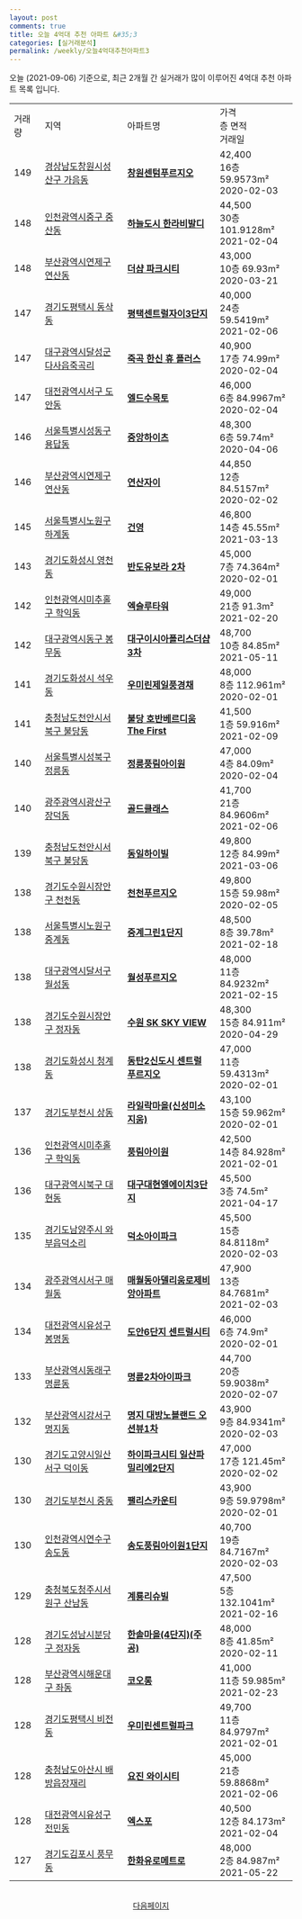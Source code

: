```yaml
---
layout: post
comments: true
title: 오늘 4억대 추천 아파트 &#35;3
categories: [실거래분석]
permalink: /weekly/오늘4억대추천아파트3
---
```


오늘 (2021-09-06) 기준으로, 최근 2개월 간 실거래가 많이 이루어진 4억대 추천 아파트 목록 입니다.

<table class="sortable">
  <tr>
    <td>거래량</td>
    <td>지역</td>
    <td>아파트명</td>
    <td>가격<br>층 면적<br>거래일</td>
  </tr>

  <tr class="item">
    <td>149</td>
    <td><a href="/apt/경상남도창원시성산구가음동">경상남도창원시성산구 가음동</a></td>
    <td style="font-weight: bold;"><a href="https://search.naver.com/search.naver?query=가음동 창원센텀푸르지오">창원센텀푸르지오</a></td>
    <td>42,400<br>16층  59.9573m²<br>2020-02-03</td>
  </tr>

  <tr class="item">
    <td>148</td>
    <td><a href="/apt/인천광역시중구중산동">인천광역시중구 중산동</a></td>
    <td style="font-weight: bold;"><a href="https://search.naver.com/search.naver?query=중산동 하늘도시 한라비발디">하늘도시 한라비발디</a></td>
    <td>44,500<br>30층  101.9128m²<br>2021-02-04</td>
  </tr>

  <tr class="item">
    <td>148</td>
    <td><a href="/apt/부산광역시연제구연산동">부산광역시연제구 연산동</a></td>
    <td style="font-weight: bold;"><a href="https://search.naver.com/search.naver?query=연산동 더샵 파크시티">더샵 파크시티</a></td>
    <td>43,000<br>10층  69.93m²<br>2020-03-21</td>
  </tr>

  <tr class="item">
    <td>147</td>
    <td><a href="/apt/경기도평택시동삭동">경기도평택시 동삭동</a></td>
    <td style="font-weight: bold;"><a href="https://search.naver.com/search.naver?query=동삭동 평택센트럴자이3단지">평택센트럴자이3단지</a></td>
    <td>40,000<br>24층  59.5419m²<br>2021-02-06</td>
  </tr>

  <tr class="item">
    <td>147</td>
    <td><a href="/apt/대구광역시달성군다사읍죽곡리">대구광역시달성군 다사읍죽곡리</a></td>
    <td style="font-weight: bold;"><a href="https://search.naver.com/search.naver?query=다사읍죽곡리 죽곡 한신 휴 플러스">죽곡 한신 휴 플러스</a></td>
    <td>40,900<br>17층  74.99m²<br>2020-02-04</td>
  </tr>

  <tr class="item">
    <td>147</td>
    <td><a href="/apt/대전광역시서구도안동">대전광역시서구 도안동</a></td>
    <td style="font-weight: bold;"><a href="https://search.naver.com/search.naver?query=도안동 엘드수목토">엘드수목토</a></td>
    <td>46,000<br>6층  84.9967m²<br>2020-02-04</td>
  </tr>

  <tr class="item">
    <td>146</td>
    <td><a href="/apt/서울특별시성동구용답동">서울특별시성동구 용답동</a></td>
    <td style="font-weight: bold;"><a href="https://search.naver.com/search.naver?query=용답동 중앙하이츠">중앙하이츠</a></td>
    <td>48,300<br>6층  59.74m²<br>2020-04-06</td>
  </tr>

  <tr class="item">
    <td>146</td>
    <td><a href="/apt/부산광역시연제구연산동">부산광역시연제구 연산동</a></td>
    <td style="font-weight: bold;"><a href="https://search.naver.com/search.naver?query=연산동 연산자이">연산자이</a></td>
    <td>44,850<br>12층  84.5157m²<br>2020-02-02</td>
  </tr>

  <tr class="item">
    <td>145</td>
    <td><a href="/apt/서울특별시노원구하계동">서울특별시노원구 하계동</a></td>
    <td style="font-weight: bold;"><a href="https://search.naver.com/search.naver?query=하계동 건영">건영</a></td>
    <td>46,800<br>14층  45.55m²<br>2021-03-13</td>
  </tr>

  <tr class="item">
    <td>143</td>
    <td><a href="/apt/경기도화성시영천동">경기도화성시 영천동</a></td>
    <td style="font-weight: bold;"><a href="https://search.naver.com/search.naver?query=영천동 반도유보라 2차">반도유보라 2차</a></td>
    <td>45,000<br>7층  74.364m²<br>2020-02-01</td>
  </tr>

  <tr class="item">
    <td>142</td>
    <td><a href="/apt/인천광역시미추홀구학익동">인천광역시미추홀구 학익동</a></td>
    <td style="font-weight: bold;"><a href="https://search.naver.com/search.naver?query=학익동 엑슬루타워">엑슬루타워</a></td>
    <td>49,000<br>21층  91.3m²<br>2021-02-20</td>
  </tr>

  <tr class="item">
    <td>142</td>
    <td><a href="/apt/대구광역시동구봉무동">대구광역시동구 봉무동</a></td>
    <td style="font-weight: bold;"><a href="https://search.naver.com/search.naver?query=봉무동 대구이시아폴리스더샵3차">대구이시아폴리스더샵3차</a></td>
    <td>48,700<br>10층  84.85m²<br>2021-05-11</td>
  </tr>

  <tr class="item">
    <td>141</td>
    <td><a href="/apt/경기도화성시석우동">경기도화성시 석우동</a></td>
    <td style="font-weight: bold;"><a href="https://search.naver.com/search.naver?query=석우동 우미린제일풍경채">우미린제일풍경채</a></td>
    <td>48,000<br>8층  112.961m²<br>2020-02-01</td>
  </tr>

  <tr class="item">
    <td>141</td>
    <td><a href="/apt/충청남도천안시서북구불당동">충청남도천안시서북구 불당동</a></td>
    <td style="font-weight: bold;"><a href="https://search.naver.com/search.naver?query=불당동 불당 호반베르디움 The First">불당 호반베르디움 The First</a></td>
    <td>41,500<br>1층  59.916m²<br>2021-02-09</td>
  </tr>

  <tr class="item">
    <td>140</td>
    <td><a href="/apt/서울특별시성북구정릉동">서울특별시성북구 정릉동</a></td>
    <td style="font-weight: bold;"><a href="https://search.naver.com/search.naver?query=정릉동 정릉풍림아이원">정릉풍림아이원</a></td>
    <td>47,000<br>4층  84.09m²<br>2020-02-04</td>
  </tr>

  <tr class="item">
    <td>140</td>
    <td><a href="/apt/광주광역시광산구장덕동">광주광역시광산구 장덕동</a></td>
    <td style="font-weight: bold;"><a href="https://search.naver.com/search.naver?query=장덕동 골드클래스">골드클래스</a></td>
    <td>41,700<br>21층  84.9606m²<br>2021-02-06</td>
  </tr>

  <tr class="item">
    <td>139</td>
    <td><a href="/apt/충청남도천안시서북구불당동">충청남도천안시서북구 불당동</a></td>
    <td style="font-weight: bold;"><a href="https://search.naver.com/search.naver?query=불당동 동일하이빌">동일하이빌</a></td>
    <td>49,800<br>12층  84.99m²<br>2021-03-06</td>
  </tr>

  <tr class="item">
    <td>138</td>
    <td><a href="/apt/경기도수원시장안구천천동">경기도수원시장안구 천천동</a></td>
    <td style="font-weight: bold;"><a href="https://search.naver.com/search.naver?query=천천동 천천푸르지오">천천푸르지오</a></td>
    <td>49,800<br>15층  59.98m²<br>2020-02-05</td>
  </tr>

  <tr class="item">
    <td>138</td>
    <td><a href="/apt/서울특별시노원구중계동">서울특별시노원구 중계동</a></td>
    <td style="font-weight: bold;"><a href="https://search.naver.com/search.naver?query=중계동 중계그린1단지">중계그린1단지</a></td>
    <td>48,500<br>8층  39.78m²<br>2021-02-18</td>
  </tr>

  <tr class="item">
    <td>138</td>
    <td><a href="/apt/대구광역시달서구월성동">대구광역시달서구 월성동</a></td>
    <td style="font-weight: bold;"><a href="https://search.naver.com/search.naver?query=월성동 월성푸르지오">월성푸르지오</a></td>
    <td>48,000<br>11층  84.9232m²<br>2021-02-15</td>
  </tr>

  <tr class="item">
    <td>138</td>
    <td><a href="/apt/경기도수원시장안구정자동">경기도수원시장안구 정자동</a></td>
    <td style="font-weight: bold;"><a href="https://search.naver.com/search.naver?query=정자동 수원 SK SKY VIEW">수원 SK SKY VIEW</a></td>
    <td>48,300<br>15층  84.911m²<br>2020-04-29</td>
  </tr>

  <tr class="item">
    <td>138</td>
    <td><a href="/apt/경기도화성시청계동">경기도화성시 청계동</a></td>
    <td style="font-weight: bold;"><a href="https://search.naver.com/search.naver?query=청계동 동탄2신도시 센트럴 푸르지오">동탄2신도시 센트럴 푸르지오</a></td>
    <td>47,000<br>11층  59.4313m²<br>2020-02-01</td>
  </tr>

  <tr class="item">
    <td>137</td>
    <td><a href="/apt/경기도부천시상동">경기도부천시 상동</a></td>
    <td style="font-weight: bold;"><a href="https://search.naver.com/search.naver?query=상동 라일락마을(신성미소지움)">라일락마을(신성미소지움)</a></td>
    <td>43,100<br>15층  59.962m²<br>2020-02-01</td>
  </tr>

  <tr class="item">
    <td>136</td>
    <td><a href="/apt/인천광역시미추홀구학익동">인천광역시미추홀구 학익동</a></td>
    <td style="font-weight: bold;"><a href="https://search.naver.com/search.naver?query=학익동 풍림아이원">풍림아이원</a></td>
    <td>42,500<br>14층  84.928m²<br>2021-02-01</td>
  </tr>

  <tr class="item">
    <td>136</td>
    <td><a href="/apt/대구광역시북구대현동">대구광역시북구 대현동</a></td>
    <td style="font-weight: bold;"><a href="https://search.naver.com/search.naver?query=대현동 대구대현엘에이치3단지">대구대현엘에이치3단지</a></td>
    <td>45,500<br>3층  74.5m²<br>2021-04-17</td>
  </tr>

  <tr class="item">
    <td>135</td>
    <td><a href="/apt/경기도남양주시와부읍덕소리">경기도남양주시 와부읍덕소리</a></td>
    <td style="font-weight: bold;"><a href="https://search.naver.com/search.naver?query=와부읍덕소리 덕소아이파크">덕소아이파크</a></td>
    <td>45,500<br>15층  84.8118m²<br>2020-02-03</td>
  </tr>

  <tr class="item">
    <td>134</td>
    <td><a href="/apt/광주광역시서구매월동">광주광역시서구 매월동</a></td>
    <td style="font-weight: bold;"><a href="https://search.naver.com/search.naver?query=매월동 매월동아델리움로제비앙아파트">매월동아델리움로제비앙아파트</a></td>
    <td>47,900<br>13층  84.7681m²<br>2021-02-03</td>
  </tr>

  <tr class="item">
    <td>134</td>
    <td><a href="/apt/대전광역시유성구봉명동">대전광역시유성구 봉명동</a></td>
    <td style="font-weight: bold;"><a href="https://search.naver.com/search.naver?query=봉명동 도안6단지 센트럴시티">도안6단지 센트럴시티</a></td>
    <td>46,000<br>6층  74.9m²<br>2020-02-01</td>
  </tr>

  <tr class="item">
    <td>133</td>
    <td><a href="/apt/부산광역시동래구명륜동">부산광역시동래구 명륜동</a></td>
    <td style="font-weight: bold;"><a href="https://search.naver.com/search.naver?query=명륜동 명륜2차아이파크">명륜2차아이파크</a></td>
    <td>44,700<br>20층  59.9038m²<br>2020-02-07</td>
  </tr>

  <tr class="item">
    <td>132</td>
    <td><a href="/apt/부산광역시강서구명지동">부산광역시강서구 명지동</a></td>
    <td style="font-weight: bold;"><a href="https://search.naver.com/search.naver?query=명지동 명지 대방노블랜드 오션뷰1차">명지 대방노블랜드 오션뷰1차</a></td>
    <td>43,900<br>9층  84.9341m²<br>2020-02-03</td>
  </tr>

  <tr class="item">
    <td>130</td>
    <td><a href="/apt/경기도고양시일산서구덕이동">경기도고양시일산서구 덕이동</a></td>
    <td style="font-weight: bold;"><a href="https://search.naver.com/search.naver?query=덕이동 하이파크시티 일산파밀리에2단지">하이파크시티 일산파밀리에2단지</a></td>
    <td>47,000<br>17층  121.45m²<br>2020-02-02</td>
  </tr>

  <tr class="item">
    <td>130</td>
    <td><a href="/apt/경기도부천시중동">경기도부천시 중동</a></td>
    <td style="font-weight: bold;"><a href="https://search.naver.com/search.naver?query=중동 팰리스카운티">팰리스카운티</a></td>
    <td>43,900<br>9층  59.9798m²<br>2020-02-01</td>
  </tr>

  <tr class="item">
    <td>130</td>
    <td><a href="/apt/인천광역시연수구송도동">인천광역시연수구 송도동</a></td>
    <td style="font-weight: bold;"><a href="https://search.naver.com/search.naver?query=송도동 송도풍림아이원1단지">송도풍림아이원1단지</a></td>
    <td>40,700<br>19층  84.7167m²<br>2020-02-03</td>
  </tr>

  <tr class="item">
    <td>129</td>
    <td><a href="/apt/충청북도청주시서원구산남동">충청북도청주시서원구 산남동</a></td>
    <td style="font-weight: bold;"><a href="https://search.naver.com/search.naver?query=산남동 계룡리슈빌">계룡리슈빌</a></td>
    <td>47,500<br>5층  132.1041m²<br>2021-02-16</td>
  </tr>

  <tr class="item">
    <td>128</td>
    <td><a href="/apt/경기도성남시분당구정자동">경기도성남시분당구 정자동</a></td>
    <td style="font-weight: bold;"><a href="https://search.naver.com/search.naver?query=정자동 한솔마을(4단지)(주공)">한솔마을(4단지)(주공)</a></td>
    <td>48,000<br>8층  41.85m²<br>2020-02-11</td>
  </tr>

  <tr class="item">
    <td>128</td>
    <td><a href="/apt/부산광역시해운대구좌동">부산광역시해운대구 좌동</a></td>
    <td style="font-weight: bold;"><a href="https://search.naver.com/search.naver?query=좌동 코오롱">코오롱</a></td>
    <td>41,000<br>11층  59.985m²<br>2021-02-23</td>
  </tr>

  <tr class="item">
    <td>128</td>
    <td><a href="/apt/경기도평택시비전동">경기도평택시 비전동</a></td>
    <td style="font-weight: bold;"><a href="https://search.naver.com/search.naver?query=비전동 우미린센트럴파크">우미린센트럴파크</a></td>
    <td>49,700<br>11층  84.9797m²<br>2021-02-01</td>
  </tr>

  <tr class="item">
    <td>128</td>
    <td><a href="/apt/충청남도아산시배방읍장재리">충청남도아산시 배방읍장재리</a></td>
    <td style="font-weight: bold;"><a href="https://search.naver.com/search.naver?query=배방읍장재리 요진 와이시티">요진 와이시티</a></td>
    <td>45,000<br>21층  59.8868m²<br>2021-02-06</td>
  </tr>

  <tr class="item">
    <td>128</td>
    <td><a href="/apt/대전광역시유성구전민동">대전광역시유성구 전민동</a></td>
    <td style="font-weight: bold;"><a href="https://search.naver.com/search.naver?query=전민동 엑스포">엑스포</a></td>
    <td>40,500<br>12층  84.173m²<br>2021-02-04</td>
  </tr>

  <tr class="item">
    <td>127</td>
    <td><a href="/apt/경기도김포시풍무동">경기도김포시 풍무동</a></td>
    <td style="font-weight: bold;"><a href="https://search.naver.com/search.naver?query=풍무동 한화유로메트로">한화유로메트로</a></td>
    <td>48,000<br>2층  84.987m²<br>2021-05-22</td>
  </tr>

  <tr>
      <script async src="https://pagead2.googlesyndication.com/pagead/js/adsbygoogle.js?client=ca-pub-3485438051770037"
          crossorigin="anonymous"></script>
      <ins class="adsbygoogle"
          style="display:block"
          data-ad-format="fluid"
          data-ad-layout-key="-fb+5w+4e-db+86"
          data-ad-client="ca-pub-3485438051770037"
          data-ad-slot="1827090281"></ins>
      <script>
          (adsbygoogle = window.adsbygoogle || []).push({});
      </script>
  </tr>
    
</table>

<br>
<center><a href="/weekly/오늘4억대추천아파트">다음페이지</a></center>
<br><br>
